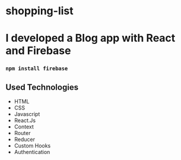 # shopping-list

# I developed a Blog app with React and Firebase 
### `npm install firebase` 

## Used Technologies
+ HTML
+ CSS
+ Javascript
+ React.Js
+ Context
+ Router
+ Reducer
+ Custom Hooks
+ Authentication
